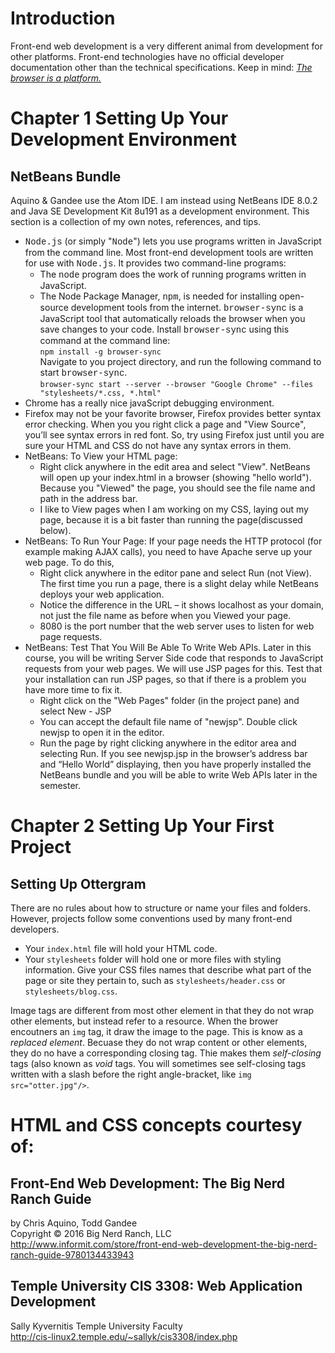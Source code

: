 <!DOCTYPE html>
<html>
    <head>
        <title>Front-End Web Development: The Big Nerd Ranch Guide</title>
        <!--<link rel="stylesheet" href="stylesheets/styles.css">-->
        <style>
			term {
				font-family: "Courier New", Courier, monospace;
			}
        </style>
    </head>
<body>
    <!-- -------------------------------------------------------------------- -->
    <h1>
		Introduction
	</h1>
    Front-end web development is a very different animal from development for other platforms. Front-end technologies have no official developer documentation other than the technical specifications. Keep in mind: <u><i>The browser is a platform.</i></u>
    <!-- -------------------------------------------------------------------- -->
    <h1>
        Chapter 1 Setting Up Your Development Environment
    </h1>
    <h2>
        NetBeans Bundle
    </h2>
        <p>
            Aquino & Gandee use the Atom IDE. I am instead using NetBeans IDE 8.0.2 and Java SE Development Kit 8u191 as a development environment. This section is a collection of my own notes, references, and tips.
        </p>
    <ul>
		<li>
			<term>Node.js</term> (or simply "<term>Node</term>") lets you use programs written in JavaScript from the command line. Most front-end development tools are written for use with <term>Node.js</term>. It provides two command-line programs: 
			<ul>
				<li>
					The <term>node</term> program does the work of running programs written in JavaScript. 
				</li>
				<li>
					The Node Package Manager, <term>npm</term>, is needed for installing open-source development tools from the internet. <term>browser-sync</term> is a JavaScript tool that automatically reloads the browser when you save changes to your code. Install <term>browser-sync</term> using this command at the command line:<br>
					<code>npm install -g browser-sync</code><br>
					Navigate to you project directory, and run the following command to start <term>browser-sync</term>.<br>
					<code>browser-sync start --server --browser "Google Chrome" --files "stylesheets/*.css, *.html"</code>
				</li>
			</ul>
		</li>
		<li>
			Chrome has a really nice javaScript debugging environment. 
		</li>
		<li>
			Firefox may not be your favorite browser, Firefox provides better syntax error checking. When you you right click a page and "View Source", you’ll see syntax errors in red font. So, try using Firefox just until you are sure your HTML and CSS do not have any syntax errors in them. 
		</li>
        <li>NetBeans: To View your HTML page:
            <ul>
                <li>
                    Right click anywhere in the edit area and select "View". NetBeans will open up your index.html in a browser (showing "hello world"). Because you "Viewed" the page, you should see the file name and path in the address bar. 
                <li>
                    I like to View pages when I am working on my CSS, laying out my page, because it is a bit faster than running the page(discussed below).
                </li>
            </ul>
        <li> NetBeans: To Run Your Page: If your page needs the HTTP protocol (for example making AJAX calls), you need to have Apache serve up your web page. To do this, 
            <ul>
                <li>
					Right click anywhere in the editor pane and select Run (not View). The first time you run a page, there is a slight delay while NetBeans deploys your web application.
                </li>
                <li>
					Notice the difference in the URL – it shows localhost as your domain, not just the file name as before when you Viewed your page. 
                </li>
                <li>
					8080 is the port number that the web server uses to listen for web page requests. 
                </li>
            </ul>
        </li>
            <li>NetBeans:  Test That You Will Be Able To Write Web APIs. Later in this course, you will be writing Server Side code that responds to JavaScript requests from your web pages. We will use JSP pages for this. Test that your installation can run JSP pages, so that if there is a problem you have more time to fix it. 
                <ul>
                    <li>
						Right click on the "Web Pages" folder (in the project pane) and select New - JSP 
                    </li>
                    <li>
						You can accept the default file name of "newjsp". Double click newjsp to open it in the editor.
                    </li>
                    <li>
						Run the page by right clicking anywhere in the editor area and selecting Run. If you see newjsp.jsp in the browser’s address bar and “Hello World” displaying, then you have properly installed the NetBeans bundle and you will be able to write Web APIs later in the semester.  
                    </li>				
                </ul>
        </li>
    </ul>
    <!-- -------------------------------------------------------------------- -->
    <h1>
            Chapter 2 Setting Up Your First Project
    </h1>
    <h2>
            Setting Up Ottergram
    </h2>
    <p>There are no rules about how to structure or name your files and folders. However, projects follow some conventions used by many front-end developers.
    </p>
        <ul>
            <li>
				Your <code>index.html</code> file will hold your HTML code. 
            </li>
            <li>
				Your <code>stylesheets</code> folder will hold one or more files with styling information. Give your CSS files names that describe what part of the page or site they pertain to, such as <code>stylesheets/header.css</code> or <code>stylesheets/blog.css</code>. 
            </li>
        </ul>
	<p>Image tags are different from most other element in that they do not wrap other elements, but instead refer to a resource. When the brower encoutners an <code>img</code> tag, it draw the image to the page. This is know as a <i>replaced element</i>. Becuase they do not wrap content or other elements, they do no have a corresponding closing tag. Thie makes them <i>self-closing</i> tags (also known as <i>void</i> tags. You will sometimes see self-closing tags written with a slash before the right angle-bracket, like <code>img src="otter.jpg"/></code>.
    <!-- -------------------------------------------------------------------- -->
    <h1>
		HTML and CSS concepts courtesy of:
	</h1>
    <h2>
		Front-End Web Development: The Big Nerd Ranch Guide
	</h2>
		by Chris Aquino, Todd Gandee<br>
		Copyright © 2016 Big Nerd Ranch, LLC<br>
		<a href="http://www.informit.com/store/front-end-web-development-the-big-nerd-ranch-guide-9780134433943"
			alt"Big Nerd Book>
			http://www.informit.com/store/front-end-web-development-the-big-nerd-ranch-guide-9780134433943
		</a>
	<h2>
		Temple University CIS 3308: Web Application Development
	</h2>
		Sally Kyvernitis Temple University Faculty<br>
		<a href="http://cis-linux2.temple.edu/~sallyk/cis3308/index.php" alt="sallyk">
			http://cis-linux2.temple.edu/~sallyk/cis3308/index.php
		</a>
</body>
</html>
